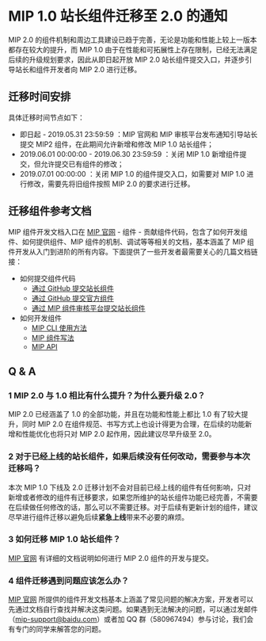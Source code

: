 # MIP 1.0 站长组件迁移至 2.0 的通知

MIP 2.0 的组件机制和周边工具建设已趋于完善，无论是功能和性能上较上一版本都存在较大的提升，而 MIP 1.0 由于在性能和可拓展性上存在限制，已经无法满足后续的升级规划要求，因此从即日起开放 MIP 2.0 站长组件提交入口，并逐步引导站长和组件开发者向 MIP 2.0 进行迁移。

## 迁移时间安排

具体迁移时间节点如下：

- 即日起 - 2019.05.31 23:59:59 ：MIP 官网和 MIP 审核平台发布通知引导站长提交 MIP2 组件，在此期间允许新增和修改 MIP 1.0 站长组件；
- 2019.06.01 00:00:00 - 2019.06.30 23:59:59 ：关闭 MIP 1.0 新增组件提交，但允许提交已有组件的修改；
- 2019.07.01 00:00:00 ：关闭 MIP 1.0 的组件提交入口，如需要对 MIP 1.0 进行修改，需要先将旧组件按照 MIP 2.0 的要求进行迁移。

## 迁移组件参考文档

MIP 组件开发文档入口在 [MIP 官网](https://www.mipengine.org) - 组件 - 贡献组件代码，包含了如何开发组件、如何提供组件、MIP 组件的机制、调试等等相关的文档，基本涵盖了 MIP 组件开发从入门到进阶的所有内容。下面提供了一些开发者最需要关心的几篇文档链接：

- 如何提交组件代码
  - [通过 GitHub 提交站长组件](https://www.mipengine.org/v2/contribute/getting-start/how-to-contribute.html)
  - [通过 GitHub 提交官方组件](https://www.mipengine.org/v2/contribute/getting-start/how-to-contribute-mip-extensions.html)
  - [通过 MIP 组件审核平台提交站长组件](https://www.mipengine.org/v2/contribute/getting-start/contribute-with-mip-platform.html)
- 如何开发组件
  - [MIP CLI 使用方法](https://www.mipengine.org/v2/contribute/getting-start/mip-cli-usage.html)
  - [MIP 组件写法](https://www.mipengine.org/v2/contribute/development/component-syntax.html)
  - [MIP API](https://www.mipengine.org/v2/api/index.html)

## Q & A

### 1 MIP 2.0 与 1.0 相比有什么提升？为什么要升级 2.0？

MIP 2.0 已经涵盖了 1.0 的全部功能，并且在功能和性能上都比 1.0 有了较大提升，同时 MIP 2.0 在组件规范、书写方式上也设计得更为合理，在后续的功能新增和性能优化也将只对 MIP 2.0 起作用，因此建议尽早升级至 2.0。

### 2 对于已经上线的站长组件，如果后续没有任何改动，需要参与本次迁移吗？

本次 MIP 1.0 下线及 2.0 迁移计划不会对目前已经上线的组件有任何影响，只对新增或者修改的组件有迁移要求，如果您所维护的站长组件功能已经完善，不需要在后续做任何修改的话，那么可以不需要迁移。对于后续有更新计划的组件，建议尽早进行组件迁移以避免后续**紧急上线**带来不必要的麻烦。

### 3 如何迁移 MIP 1.0 站长组件？

[MIP 官网](https://www.mipengine.org/v2/contribute/getting-start/how-to-contribute.html) 有详细的文档说明如何进行 MIP 2.0 组件的开发与提交。

### 4 组件迁移遇到问题应该怎么办？

[MIP 官网](https://www.mipengine.org/v2/contribute/getting-start/how-to-contribute.html) 所提供的组件开发文档基本上涵盖了常见问题的解决方案，开发者可以先通过文档自行查找并解决这类问题。如果遇到无法解决的问题，可以通过发邮件（mip-support@baidu.com）或者加 QQ 群（580967494）参与讨论，我们会有专门的同学来解答您的问题。


